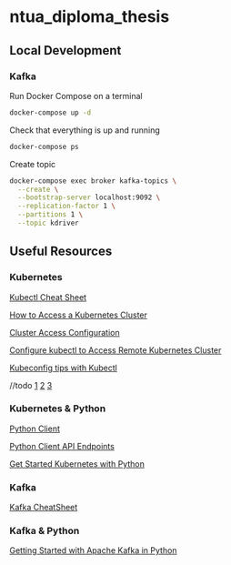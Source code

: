 # ntua_diploma_thesis

## Local Development

### Kafka

Run Docker Compose on a terminal
```bash
docker-compose up -d
```

Check that everything is up and running
```bash
docker-compose ps
```

Create topic
```bash
docker-compose exec broker kafka-topics \
  --create \
  --bootstrap-server localhost:9092 \
  --replication-factor 1 \
  --partitions 1 \
  --topic kdriver
```

## Useful Resources

### Kubernetes
[Kubectl Cheat Sheet](https://kubernetes.io/docs/reference/kubectl/cheatsheet/)

[How to Access a Kubernetes Cluster](https://kubernetes.io/docs/tasks/access-application-cluster/access-cluster/)

[Cluster Access Configuration](https://kubernetes.io/docs/tasks/access-application-cluster/configure-access-multiple-clusters/)

[Configure kubectl to Access Remote Kubernetes Cluster](https://acloudguru.com/hands-on-labs/configuring-kubectl-to-access-a-remote-cluster)

[Kubeconfig tips with Kubectl](https://ahmet.im/blog/mastering-kubeconfig/)

//todo
[1](https://kubernetes.io/docs/concepts/workloads/controllers/deployment/)
[2](https://www.mirantis.com/blog/introduction-to-yaml-creating-a-kubernetes-deployment/)
[3](https://kubernetes.io/docs/concepts/overview/working-with-objects/)

### Kubernetes & Python
[Python Client](https://github.com/kubernetes-client/python)

[Python Client API Endpoints](https://github.com/kubernetes-client/python/blob/master/kubernetes/README.md#documentation-for-api-endpoints)

[Get Started Kubernetes with Python](https://kubernetes.io/blog/2019/07/23/get-started-with-kubernetes-using-python/)

### Kafka
[Kafka CheatSheet](https://docs.confluent.io/platform/current/quickstart/cos-docker-quickstart.html)

### Kafka & Python
[Getting Started with Apache Kafka in Python](https://towardsdatascience.com/getting-started-with-apache-kafka-in-python-604b3250aa05)